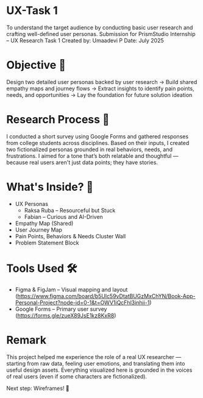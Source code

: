 # UX-Task 1
To understand the target audience by conducting basic user research and crafting well-defined user personas.
Submission for PrismStudio Internship – UX Research Task 1
Created by: Umaadevi P
Date: July 2025


# Objective 🎯
Design two detailed user personas backed by user research
→ Build shared empathy maps and journey flows
→ Extract insights to identify pain points, needs, and opportunities
→ Lay the foundation for future solution ideation


# Research Process 📝
I conducted a short survey using Google Forms and gathered responses from college students across disciplines. Based on their inputs, I created two fictionalized personas grounded in real behaviors, needs, and frustrations.
I aimed for a tone that’s both relatable and thoughtful — because real users aren't just data points; they have stories.


# What's Inside? 👥
- UX Personas
  - Raksa Ruba – Resourceful but Stuck
  - Fabian – Curious and AI-Driven
- Empathy Map (Shared)
- User Journey Map
- Pain Points, Behaviors & Needs Cluster Wall
- Problem Statement Block


# Tools Used 🛠️
- Figma & FigJam – Visual mapping and layout (https://www.figma.com/board/b5Ulc59vDtatBUGzMxChYN/Book-App-Personal-Project?node-id=0-1&t=OWV1iQcFhl3inhii-1)
- Google Forms – Primary user survey (https://forms.gle/zueX89JsE1kz8KxR8)


# Remark
This project helped me experience the role of a real UX researcher — starting from raw data, feeling user emotions, and translating them into useful design assets. Everything visualized here is grounded in the voices of real users (even if some characters are fictionalized).

Next step: Wireframes! 🚀
